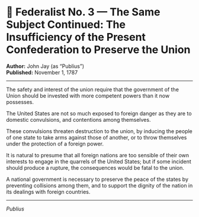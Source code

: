 # 📜 Federalist No. 3 — The Same Subject Continued: The Insufficiency of the Present Confederation to Preserve the Union

**Author:** John Jay (as “Publius”)  
**Published:** November 1, 1787

---

The safety and interest of the union require that the government of the Union should be invested with more competent powers than it now possesses.

The United States are not so much exposed to foreign danger as they are to domestic convulsions, and contentions among themselves.

These convulsions threaten destruction to the union, by inducing the people of one state to take arms against those of another, or to throw themselves under the protection of a foreign power.

It is natural to presume that all foreign nations are too sensible of their own interests to engage in the quarrels of the United States; but if some incident should produce a rupture, the consequences would be fatal to the union.

A national government is necessary to preserve the peace of the states by preventing collisions among them, and to support the dignity of the nation in its dealings with foreign countries.

---

*Publius*
